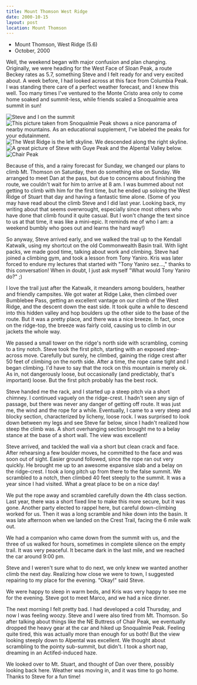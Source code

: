 ```yaml
---
title: Mount Thomson West Ridge
date: 2000-10-15
layout: post
location: Mount Thomson
---
```


* Mount Thomson, West Ridge (5.6)
* October, 2000


Well, the weekend began with major confusion and plan
changing. Originally, we were heading for the West Face of Sloan Peak,
a route Beckey rates as 5.7, something 
Steve and I felt ready for and
very excited about. A week before, I had looked across at this face
from Columbia Peak. I was standing there care of a perfect weather
forecast, and I knew this well. Too many times I've ventured to the
Monte Cristo area only to come home soaked and summit-less, while
friends scaled a Snoqualmie area summit in sun!


![Steve and I on the summit](images/articles/trips/2000/staiot.jpg)
![This picture taken from Snoqualmie Peak shows a nice panorama of nearby mountains. As an educational supplement, I've labeled the peaks for your edutainment.](images/articles/trips/2000/pctthom.jpg)
![The West Ridge is the left skyline. We descended along the right skyline.](images/articles/trips/2000/ridprof.jpg)
![A great picture of Steve with Guye Peak and the Alpental Valley below.](images/articles/trips/2000/stvaguye.jpg)
![Chair Peak](images/articles/trips/2000/chaird.jpg)


Because of this, and a rainy forecast for Sunday, we changed our plans
to climb Mt. Thomson on Saturday, then do something else on Sunday. We
arranged to meet Dan at the pass, but due to concerns about finishing
the route, we couldn't wait for him to arrive at 8 am. I was bummed
about not getting to climb with him for the first time, but he ended
up soloing the West Ridge of Stuart that day and having a fantastic
time alone. (Some of you may have read about the climb Steve and I did
last year. Looking back, my writing about that seems overwrought,
especially since most others who have done that climb found it quite
casual. But I won't change the text since to us at that time, it was
like a mini-epic. It reminds me of who I am: a weekend bumbly who goes
out and learns the hard way!)


So anyway, Steve arrived early, and we walked the trail up to the
Kendall Katwalk, using my shortcut on the old Commonwealth Basin
trail. With light packs, we made good time, talking about work and
climbing. Steve had joined a climbing gym, and took a lesson from Tony
Yaniro. Kris was later forced to endure my lectures that started with
"Tony Yaniro sez...," thanks to this conversation! When in doubt, I
just ask myself "What would Tony Yaniro do?" ;)


I love the trail just after the Katwalk, it meanders among boulders,
heather and friendly campsites. We got water at Ridge Lake, then
climbed over Bumblebee Pass, getting an excellent vantage on our climb
of the West Ridge, and the descent down the east side. It took quite a
while to descend into this hidden valley and hop boulders up the other
side to the base of the route. But it was a pretty place, and there
was a nice breeze. In fact, once on the ridge-top, the breeze was
fairly cold, causing us to climb in our jackets the whole way.


We passed a small tower on the ridge's north side with scrambling,
coming to a tiny notch. Steve took the first pitch, starting with an
exposed step-across move. Carefully but surely, he climbed, gaining
the ridge crest after 50 feet of climbing on the north side. After a
time, the rope came tight and I began climbing. I'd have to say that
the rock on this mountain is merely ok. As in, not dangerously loose,
but occasionally (and predictably, that's important) loose. But the
first pitch probably has the best rock.


Steve handed me the rack, and I started up a steep pitch via a short
chimney. I continued vaguely on the ridge-crest. I hadn't seen any sign
of passage, but there was never any danger of getting off route. It
was just me, the wind and the rope for a while. Eventually, I came to
a very steep and blocky section, characterized by licheny, loose
rock. I was surprised to look down between my legs and see Steve far
below, since I hadn't realized how steep the climb was. A short
overhanging section brought me to a belay stance at the base of a
short wall. The view was excellent!


Steve arrived, and tackled the wall via a short but clean crack and
face. After rehearsing a few boulder moves, he committed to the face and
was soon out of sight. Easier ground followed, since the rope ran out
very quickly. He brought me up to an awesome expansive slab and a
belay on the ridge-crest. I took a long pitch up from there to the
false summit. We scrambled to a notch, then climbed 40 feet steeply to
the summit. It was a year since I had visited. What a great place to
be on a nice day!


We put the rope away and scrambled carefully down the 4th class
section. Last year, there was a short fixed line to make this more
secure, but it was gone. Another party elected to rappel here, but
careful down-climbing worked for us. Then it was a long scramble and
hike down into the basin. It was late afternoon when we landed on the
Crest Trail, facing the 6 mile walk out.


We had a companion who came down from the summit with us, and the
three of us walked for hours, sometimes in complete silence on the
empty trail. It was very peaceful. It became dark in the last mile,
and we reached the car around 9:00 pm.


Steve and I weren't sure what to do next, we only knew we wanted another
climb the next day. Realizing how close we were to town, I suggested
repairing to my place for the evening. "Okay!" said Steve.


We were happy to sleep in warm beds, and Kris was very happy to see me
for the evening. Steve got to meet Marco, and we had a nice dinner.


The next morning I felt pretty bad. I had developed a cold Thursday,
and now I was feeling woozy. Steve and I were also tired from
Mt. Thomson. So after talking about things like the NE Buttress of
Chair Peak, we eventually dropped the heavy gear at the car and hiked
up Snoqualmie Peak. Feeling quite tired, this was actually more than
enough for us both! But the view looking steeply down to Alpental was
excellent. We thought about scrambling to the pointy sub-summit, but
didn't. I took a short nap, dreaming in an Actifed-induced haze.


We looked over to Mt. Stuart, and thought of Dan over there, possibly
looking back here. Weather was moving in, and it was time to go home.
Thanks to Steve for a fun time!


